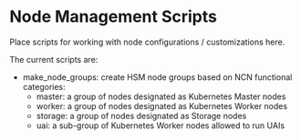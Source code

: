 # Node Management Scripts

Place scripts for working with node configurations / customizations here.

The current scripts are:

- make_node_groups: create HSM node groups based on NCN functional categories:
  - master: a group of nodes designated as Kubernetes Master nodes
  - worker: a group of nodes designated as Kubernetes Worker nodes
  - storage: a group of nodes designated as Storage nodes
  - uai: a sub-group of Kubernetes Worker nodes allowed to run UAIs
